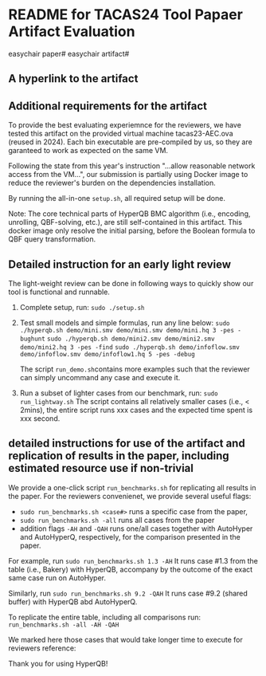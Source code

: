 # README for TACAS24 Tool Papaer Artifact Evaluation

easychair paper#
easychair artifact#

## A hyperlink to the artifact



## Additional requirements for the artifact

To provide the best evaluating experiemnce for the reviewers, 
we have tested this artifact on the provided virtual machine
tacas23-AEC.ova (reused in 2024). 
Each bin executable are pre-compiled by us, so they are garanteed
to work as expected on the same VM. 

Following the state from this year's instruction 
"...allow reasonable network access from the VM...", 
our submission is partially using Docker image
to reduce the reviewer's burden on the dependencies installation.

By running the all-in-one ```setup.sh```, all required setup will be done. 

Note:   The core technical parts of HyperQB BMC algorithm
        (i.e., encoding, unrolling, QBF-solving, etc.),
        are still self-contained in this artifact. 
        This docker image only resolve the initial parsing, 
        before the Boolean formula to QBF query transformation. 

      
## Detailed instruction for an early light review

The light-weight review can be done in following ways
to quickly show our tool is functional and runnable.

1. Complete setup, run: 
    ```sudo ./setup.sh```

2. Test small models and simple formulas, run any line below: 
    ```sudo ./hyperqb.sh demo/mini.smv demo/mini.smv demo/mini.hq 3 -pes -bughunt```
    ```sudo ./hyperqb.sh demo/mini2.smv demo/mini2.smv demo/mini2.hq 3 -pes -find```
    ```sudo ./hyperqb.sh demo/infoflow.smv demo/infoflow.smv demo/infoflow1.hq 5 -pes -debug```

    The script ```run_demo.sh```contains more examples such that 
    the reviewer can simply uncommand any case and execute it.

3. Run a subset of lighter cases from our benchmark, run:
    ```sudo run_lightway.sh``` 
    The script contains all relatively smaller cases (i.e., < 2mins), 
    the entire script runs xxx cases and the expected time spent is xxx second.

## detailed instructions for use of the artifact and replication of results in the paper, including estimated resource use if non-trivial

We provide a one-click script ```run_benchmarks.sh``` for replicating all results in the paper. For the reviewers convenienet, we provide several useful flags:
- ```sudo run_benchmarks.sh <case#>``` runs a specific case from the paper,
- ```sudo run_benchmarks.sh -all``` runs all cases from the paper
- addition flags ```-AH``` and ```-QAH``` runs one/all cases together with AutoHyper and AutoHyperQ, respectively, for the comparison presented in the paper. 

For example, run
```sudo run_benchmarks.sh 1.3 -AH``` 
It runs case #1.3 from the table (i.e., Bakery) with HyperQB, 
accompany by the outcome of the exact same case run on AutoHyper. 

Similarly, run
```sudo run_benchmarks.sh 9.2 -QAH``` 
It runs case #9.2 (shared buffer) with HyperQB abd AutoHyperQ. 

To replicate the entire table, including all comparisons run:
```run_benchmarks.sh -all -AH -QAH``` 

We marked here those cases that would take longer time to execute for reviewers reference:



Thank you for using HyperQB!





